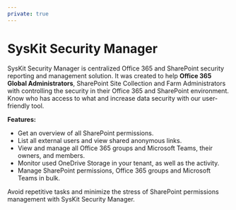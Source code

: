 ```yaml
---
private: true
---
```


# SysKit Security Manager

SysKit Security Manager is centralized Office 365 and SharePoint security reporting and management solution. It was created to help **Office 365 Global Administrators**, SharePoint Site Collection and Farm Administrators with controlling the security in their Office 365 and SharePoint environment. Know who has access to what and increase data security with our user-friendly tool.

**Features:**

* Get an overview of all SharePoint permissions.
* List all external users and view shared anonymous links.
* View and manage all Office 365 groups and Microsoft Teams, their owners, and members.
* Monitor used OneDrive Storage in your tenant, as well as the activity.
* Manage SharePoint permissions, Office 365 groups and Microsoft Teams in bulk.

Avoid repetitive tasks and minimize the stress of SharePoint permissions management with SysKit Security Manager.

